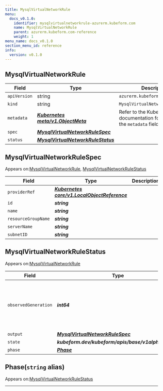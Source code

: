 ```yaml
---
title: MysqlVirtualNetworkRule
menu:
  docs_v0.1.0:
    identifier: mysqlvirtualnetworkrule-azurerm.kubeform.com
    name: MysqlVirtualNetworkRule
    parent: azurerm.kubeform.com-reference
    weight: 1
menu_name: docs_v0.1.0
section_menu_id: reference
info:
  version: v0.1.0
---
```


## MysqlVirtualNetworkRule
| Field | Type | Description |
| ------ | ----- | ----------- |
| `apiVersion` | string | `azurerm.kubeform.com/v1alpha1` |
|    `kind` | string | `MysqlVirtualNetworkRule` |
| `metadata` | ***[Kubernetes meta/v1.ObjectMeta](https://kubernetes.io/docs/reference/generated/kubernetes-api/v1.13/#objectmeta-v1-meta)***|Refer to the Kubernetes API documentation for the fields of the `metadata` field.|
| `spec` | ***[MysqlVirtualNetworkRuleSpec](#mysqlvirtualnetworkrulespec)***||
| `status` | ***[MysqlVirtualNetworkRuleStatus](#mysqlvirtualnetworkrulestatus)***||
## MysqlVirtualNetworkRuleSpec

Appears on:[MysqlVirtualNetworkRule](#mysqlvirtualnetworkrule), [MysqlVirtualNetworkRuleStatus](#mysqlvirtualnetworkrulestatus)

| Field | Type | Description |
| ------ | ----- | ----------- |
| `providerRef` | ***[Kubernetes core/v1.LocalObjectReference](https://kubernetes.io/docs/reference/generated/kubernetes-api/v1.13/#localobjectreference-v1-core)***||
| `id` | ***string***||
| `name` | ***string***||
| `resourceGroupName` | ***string***||
| `serverName` | ***string***||
| `subnetID` | ***string***||
## MysqlVirtualNetworkRuleStatus

Appears on:[MysqlVirtualNetworkRule](#mysqlvirtualnetworkrule)

| Field | Type | Description |
| ------ | ----- | ----------- |
| `observedGeneration` | ***int64***| ***(Optional)*** Resource generation, which is updated on mutation by the API Server.|
| `output` | ***[MysqlVirtualNetworkRuleSpec](#mysqlvirtualnetworkrulespec)***| ***(Optional)*** |
| `state` | ***kubeform.dev/kubeform/apis/base/v1alpha1.State***| ***(Optional)*** |
| `phase` | ***[Phase](#phase)***| ***(Optional)*** |
## Phase(`string` alias)

Appears on:[MysqlVirtualNetworkRuleStatus](#mysqlvirtualnetworkrulestatus)

---
